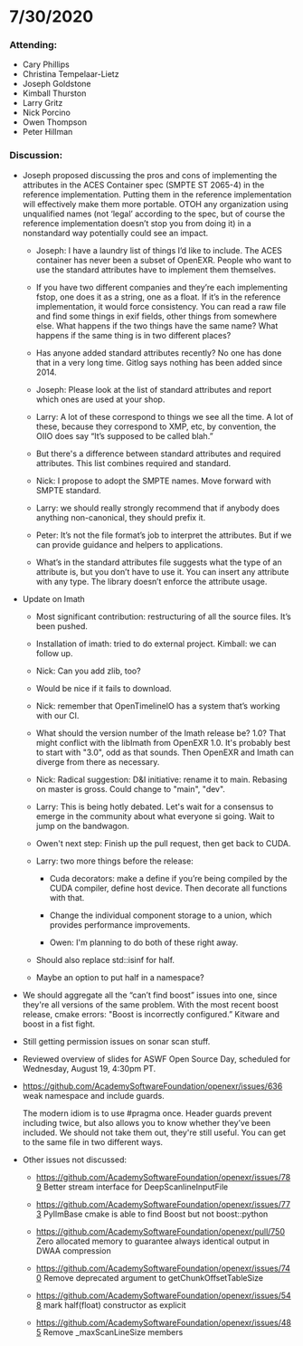 # 7/30/2020

### Attending:

* Cary Phillips
* Christina Tempelaar-Lietz
* Joseph Goldstone
* Kimball Thurston
* Larry Gritz
* Nick Porcino
* Owen Thompson
* Peter Hillman

### Discussion:

* Joseph proposed discussing the pros and cons of implementing the
  attributes in the ACES Container spec (SMPTE ST 2065-4) in the
  reference implementation. Putting them in the reference
  implementation will effectively make them more portable. OTOH any
  organization using unqualified names (not ‘legal’ according to the
  spec, but of course the reference implementation doesn’t stop you
  from doing it) in a nonstandard way potentially could see an impact.

  * Joseph: I have a laundry list of things I’d like to include. The
    ACES container has never been a subset of OpenEXR.  People who
    want to use the standard attributes have to implement them
    themselves.

  * If you have two different companies and they’re each implementing
    fstop, one does it as a string, one as a float.  If it’s in the
    reference implementation, it would force consistency.  You can
    read a raw file and find some things in exif fields, other things
    from somewhere else.  What happens if the two things have the same
    name?  What happens if the same thing is in two different places?

  * Has anyone added standard attributes recently? No one has done
    that in a very long time.  Gitlog says nothing has been added
    since 2014.

  * Joseph: Please look at the list of standard attributes and report
    which ones are used at your shop.

  * Larry: A lot of these correspond to things we see all the time.  A
    lot of these, because they correspond to XMP, etc, by convention,
    the OIIO does say “It’s supposed to be called blah.”

  * But there's a difference between standard attributes and required
    attributes. This list combines required and standard.

  * Nick: I propose to adopt the SMPTE names. Move forward with SMPTE standard.
  
  * Larry: we should really strongly recommend that if anybody does
    anything non-canonical, they should prefix it.

  * Peter: It’s not the file format’s job to interpret the
    attributes. But if we can provide guidance and helpers to
    applications.

  * What’s in the standard attributes file suggests what the type of
    an attribute is, but you don’t have to use it. You can insert any
    attribute with any type. The library doesn’t enforce the attribute
    usage.

* Update on Imath

  * Most significant contribution: restructuring of all the source files. It’s been pushed.

  * Installation of imath: tried to do external project. Kimball: we can follow up.

  * Nick: Can you add zlib, too?

  * Would be nice if it fails to download.

  * Nick: remember that OpenTimelineIO has a system that’s working with our CI.

  * What should the version number of the Imath release be? 1.0? That
    might conflict with the libImath from OpenEXR 1.0. It's probably
    best to start with "3.0", odd as that sounds. Then OpenEXR and
    Imath can diverge from there as necessary.

  * Nick: Radical suggestion: D&I initiative: rename it to main. Rebasing on master is gross. 
    Could change to "main", "dev".

  * Larry: This is being hotly debated. Let's wait for a consensus to
    emerge in the community about what everyone si going. Wait to jump
    on the bandwagon.

  * Owen't next step: Finish up the pull request, then get back to CUDA. 

  * Larry: two more things before the release:
  
    * Cuda decorators: make a define if you’re being compiled by the
      CUDA compiler, define host device. Then decorate all functions
      with that.

    * Change the individual component storage to a union, which provides performance improvements.

    * Owen: I'm planning to do both of these right away.

  * Should also replace std::isinf for half.

  * Maybe an option to put half in a namespace?


* We should aggregate all the “can’t find boost” issues into one,
  since they're all versions of the same problem. With the most recent
  boost release, cmake errors: "Boost is incorrectly configured.”
  Kitware and boost in a fist fight.

* Still getting permission issues on sonar scan stuff.

* Reviewed overview of slides for ASWF Open Source Day, scheduled for
  Wednesday, August 19, 4:30pm PT.

* https://github.com/AcademySoftwareFoundation/openexr/issues/636 weak
  namespace and include guards.

  The modern idiom is to use #pragma once.  Header guards prevent
  including twice, but also allows you to know whether they’ve been
  included. We should not take them out, they're still useful. You can
  get to the same file in two different ways.

* Other issues not discussed:

  * https://github.com/AcademySoftwareFoundation/openexr/issues/789
    Better stream interface for DeepScanlineInputFile

  * https://github.com/AcademySoftwareFoundation/openexr/issues/773
    PyIlmBase cmake is able to find Boost but not boost::python 

  * https://github.com/AcademySoftwareFoundation/openexr/pull/750
    Zero allocated memory to guarantee always identical output in DWAA compression

  * https://github.com/AcademySoftwareFoundation/openexr/issues/740
    Remove deprecated argument to getChunkOffsetTableSize

  * https://github.com/AcademySoftwareFoundation/openexr/issues/548
    mark half(float) constructor as explicit

  * https://github.com/AcademySoftwareFoundation/openexr/issues/485
    Remove _maxScanLineSize members

